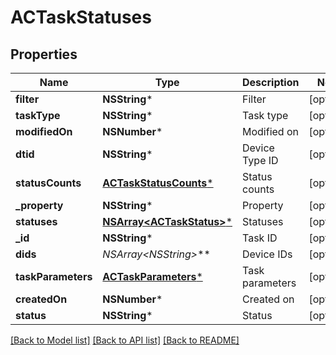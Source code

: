 # ACTaskStatuses

## Properties
Name | Type | Description | Notes
------------ | ------------- | ------------- | -------------
**filter** | **NSString*** | Filter | [optional] 
**taskType** | **NSString*** | Task type | [optional] 
**modifiedOn** | **NSNumber*** | Modified on | [optional] 
**dtid** | **NSString*** | Device Type ID | [optional] 
**statusCounts** | [**ACTaskStatusCounts***](ACTaskStatusCounts.md) | Status counts | [optional] 
**_property** | **NSString*** | Property | [optional] 
**statuses** | [**NSArray&lt;ACTaskStatus&gt;***](ACTaskStatus.md) | Statuses | [optional] 
**_id** | **NSString*** | Task ID | [optional] 
**dids** | **NSArray&lt;NSString*&gt;*** | Device IDs | [optional] 
**taskParameters** | [**ACTaskParameters***](ACTaskParameters.md) | Task parameters | [optional] 
**createdOn** | **NSNumber*** | Created on | [optional] 
**status** | **NSString*** | Status | [optional] 

[[Back to Model list]](../README.md#documentation-for-models) [[Back to API list]](../README.md#documentation-for-api-endpoints) [[Back to README]](../README.md)


